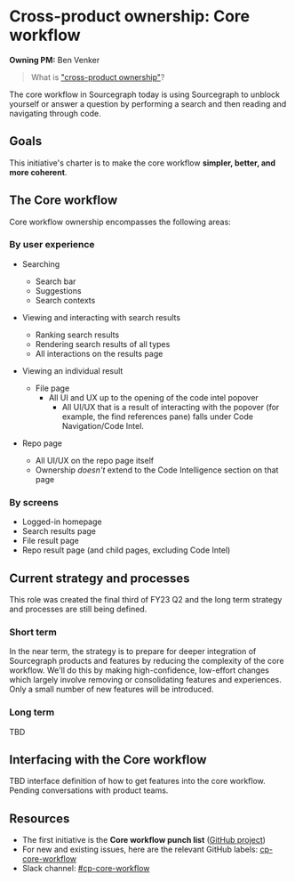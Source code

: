# Cross-product ownership: Core workflow
**Owning PM:** Ben Venker


> What is ["cross-product ownership"]()?

The core workflow in Sourcegraph today is using Sourcegraph to unblock yourself or answer a question by performing a search and then reading and navigating through code.

## Goals

This initiative's charter is to make the core workflow **simpler, better, and more coherent**.

## The Core workflow

Core workflow ownership encompasses the following areas:

### By user experience

- Searching

  - Search bar
  - Suggestions
  - Search contexts

- Viewing and interacting with search results

  - Ranking search results
  - Rendering search results of all types
  - All interactions on the results page

- Viewing an individual result

  - File page
    - All UI and UX up to the opening of the code intel popover
      - All UI/UX that is a result of interacting with the popover (for example, the find references pane) falls under Code Navigation/Code Intel.

- Repo page
  - All UI/UX on the repo page itself
  - Ownership _doesn't_ extend to the Code Intelligence section on that page

### By screens

- Logged-in homepage
- Search results page
- File result page
- Repo result page (and child pages, excluding Code Intel)

## Current strategy and processes

This role was created the final third of FY23 Q2 and the long term strategy and processes are still being defined.

### Short term

In the near term, the strategy is to prepare for deeper integration of Sourcegraph products and features by reducing the complexity of the core workflow. We'll do this by making high-confidence, low-effort changes which largely involve removing or consolidating features and experiences. Only a small number of new features will be introduced.

### Long term

TBD

###

## Interfacing with the Core workflow

TBD interface definition of how to get features into the core workflow. Pending conversations with product teams.

## Resources

- The first initiative is the **Core workflow punch list** ([GitHub project](https://github.com/orgs/sourcegraph/projects/271/views/1))
- For new and existing issues, here are the relevant GitHub labels: [cp-core-workflow](https://github.com/sourcegraph/sourcegraph/issues?q=is%3Aissue+is%3Aopen+label%3Acp-core-workflow)
- Slack channel: [#cp-core-workflow](https://sourcegraph.slack.com/archives/C03N0HGN069)
